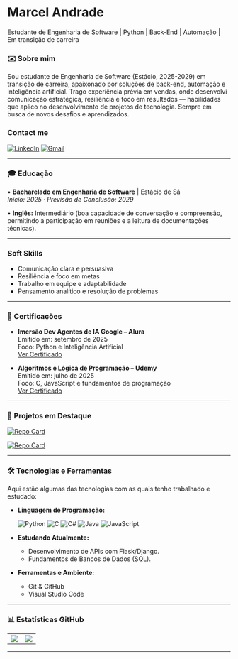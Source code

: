 # Marcel Andrade

Estudante de Engenharia de Software | Python | Back-End | Automação | Em transição de carreira

### ✉️ Sobre mim

Sou estudante de Engenharia de Software (Estácio, 2025-2029) em transição de carreira, apaixonado por soluções de back-end, automação e inteligência artificial. Trago experiência prévia em vendas, onde desenvolvi comunicação estratégica, resiliência e foco em resultados — habilidades que aplico no desenvolvimento de projetos de tecnologia. Sempre em busca de novos desafios e aprendizados.

 ###   Contact me

[![LinkedIn](https://img.shields.io/badge/LinkedIn-blue?logo=linkedin)](https://www.linkedin.com/in/andradmarcel/)
[![Gmail](https://img.shields.io/badge/Gmail-red?logo=gmail)](mailto:luismarcel402@gmail.com)

---

### 🎓 Educação

• **Bacharelado em Engenharia de Software** | Estácio de Sá  
_Início: 2025 · Previsão de Conclusão: 2029_

• **Inglês:** Intermediário (boa capacidade de conversação e compreensão, permitindo a participação em reuniões e a leitura de documentações técnicas).

---
### Soft Skills

- Comunicação clara e persuasiva
- Resiliência e foco em metas
- Trabalho em equipe e adaptabilidade
- Pensamento analítico e resolução de problemas

---
### 🏅 Certificações

- **Imersão Dev Agentes de IA Google – Alura**  
  Emitido em: setembro de 2025  
  Foco: Python e Inteligência Artificial  
  [Ver Certificado](https://cursos.alura.com.br/immersion/certificate/3a7c2d10-2786-40aa-8c91-4221fedce4f7?lang)

- **Algoritmos e Lógica de Programação – Udemy**  
  Emitido em: julho de 2025  
  Foco: C, JavaScript e fundamentos de programação  
  [Ver Certificado](https://www.udemy.com/certificate/UC-866c5c79-f73b-4aac-b293-a5a8b8b1317c/)

---
### 📌 Projetos em Destaque

[![Repo Card](https://github-readme-stats.vercel.app/api/pin/?username=andradmarcel&repo=imersao_dev_IA_alura&bg_color=1d2a42&border_color=30A3DC&show_icons=true&icon_color=30A3DC&title_color=30A3DC&text_color=FFF)](https://github.com/andradmarcel/imersao_dev_IA_alura) 

[![Repo Card](https://github-readme-stats.vercel.app/api/pin/?username=andradmarcel&repo=projeto_sistema_bancario_DIO&bg_color=1d2a42&border_color=30A3DC&show_icons=true&icon_color=30A3DC&title_color=30A3DC&text_color=FFF)](https://github.com/andradmarcel/projeto_sistema_bancario_DIO)

---
### 🛠️ Tecnologias e Ferramentas

Aqui estão algumas das tecnologias com as quais tenho trabalhado e estudado:

* **Linguagem de Programação:**

    ![Python](https://img.shields.io/badge/Python-3776AB?style=for-the-badge&logo=python&logoColor=white)
    ![C](https://img.shields.io/badge/C-00599C?style=for-the-badge&logo=c&logoColor=white)
    ![C#](https://img.shields.io/badge/C%23-239120?style=for-the-badge&logo=csharp&logoColor=white)
    ![Java](https://img.shields.io/badge/Java-007396?style=for-the-badge&logo=java&logoColor=white)
    ![JavaScript](https://img.shields.io/badge/JavaScript-F7DF1E?style=for-the-badge&logo=javascript&logoColor=black)
   

* **Estudando Atualmente:**
    * Desenvolvimento de APIs com Flask/Django.
    * Fundamentos de Bancos de Dados (SQL).

* **Ferramentas e Ambiente:**
    * Git & GitHub
    * Visual Studio Code

---

### 📊 Estatísticas GitHub

<table>
  <tr>
    <td>
      <img src="https://github-readme-stats.vercel.app/api?username=andradmarcel&show_icons=true&theme=tokyonight" />
    </td>
    <td>
      <img src="https://github-readme-stats.vercel.app/api/top-langs/?username=andradmarcel&layout=compact&theme=tokyonight" />
    </td>
  </tr>
</table>

---
